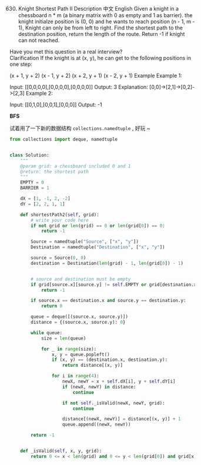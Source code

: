 630. Knight Shortest Path II
Description
中文
English
Given a knight in a chessboard n * m (a binary matrix with 0 as empty and 1 as barrier). the knight initialze position is (0, 0) and he wants to reach position (n - 1, m - 1), Knight can only be from left to right. Find the shortest path to the destination position, return the length of the route. Return -1 if knight can not reached.

Have you met this question in a real interview?  
Clarification
If the knight is at (x, y), he can get to the following positions in one step:

(x + 1, y + 2)
(x - 1, y + 2)
(x + 2, y + 1)
(x - 2, y + 1)
Example
Example 1:

Input:
[[0,0,0,0],[0,0,0,0],[0,0,0,0]]
Output:
3
Explanation:
[0,0]->[2,1]->[0,2]->[2,3]
Example 2:

Input:
[[0,1,0],[0,0,1],[0,0,0]]
Output:
-1


**BFS**

试着用了一下新的数据结构 `collections.namedtuple` , 好玩 ~

```python
from collections import deque, namedtuple


class Solution:
    """
    @param grid: a chessboard included 0 and 1
    @return: the shortest path
    """
    EMPTY = 0
    BARRIER = 1

    dX = [1, -1, 2, -2]
    dY = [2, 2, 1, 1]

    def shortestPath2(self, grid):
        # write your code here
        if not grid or len(grid) == 0 or len(grid[0]) == 0:
            return -1

        Source = namedtuple("Source", ["x", "y"])
        Destination = namedtuple("Destination", ["x", "y"])

        source = Source(0, 0)
        destination = Destination(len(grid) - 1, len(grid[0]) - 1)


        # source and destination must be empty
        if grid[source.x][source.y] != self.EMPTY or grid[destination.x][destination.y] != self.EMPTY:
            return -1

        if source.x == destination.x and source.y == destination.y:
            return 0

        queue = deque([(source.x, source.y)])
        distance = {(source.x, source.y): 0}

        while queue:
            size = len(queue)

            for _ in range(size):
                x, y = queue.popleft()
                if (x, y) == (destination.x, destination.y):
                    return distance[(x, y)]

                for i in range(4):
                    newX, newY = x + self.dX[i], y + self.dY[i]
                    if (newX, newY) in distance:
                        continue

                    if not self._isValid(newX, newY, grid):
                        continue

                    distance[(newX, newY)] = distance[(x, y)] + 1
                    queue.append((newX, newY))

        return -1


    def _isValid(self, x, y, grid):
        return 0 <= x < len(grid) and 0 <= y < len(grid[0]) and grid[x][y] == self.EMPTY

```